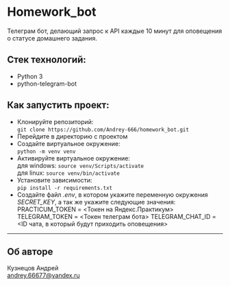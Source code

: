 # Homework_bot
Телеграм бот, делающий запрос к API каждые 10 минут для оповещения о статусе домашнего задания.

## Стек технологий:

- Python 3
- python-telegram-bot

## Как запустить проект:
- Клонируйте репозиторий:  
```git clone https://github.com/Andrey-666/homework_bot.git```
- Перейдите в директорию с проектом
- Создайте виртуальное окружение:  
```python -m venv venv```
- Активируйте виртуальное окружение:  
для windows: ```source venv/Scripts/activate```  
для linux: ```source venv/bin/activate```
- Установите зависимости:  
```pip install -r requirements.txt```
- Создайте файл *.env*, в котором укажите переменную окружения *SECRET_KEY*, а так же укажите следующие значения:
PRACTICUM_TOKEN = <Токен на Яндекс.Практикум>
TELEGRAM_TOKEN = <Токен телеграм бота>
TELEGRAM_CHAT_ID = <ID чата, в который будут приходить оповещения>


***
## Об авторе  
Кузнецов Андрей    
<andrey.66677@yandex.ru>
